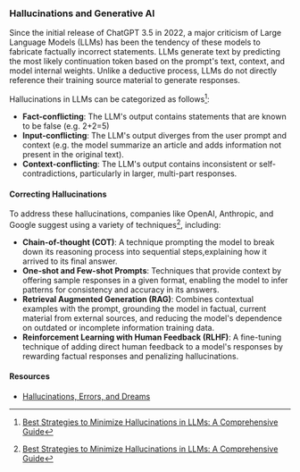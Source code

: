 ### Hallucinations and Generative AI
Since the initial release of ChatGPT 3.5 in 2022, a major criticism of Large 
Language Models (LLMs) has been the tendency of these models to fabricate factually
incorrect statements. LLMs generate text by predicting the most likely continuation token
based on the prompt's text, context, and model internal weights. Unlike a deductive process, LLMs
do not directly reference their training source material to generate responses. 

Hallucinations in LLMs can be categorized as follows[^TURING]:

- **Fact-conflicting**: The LLM's output contains statements that are known to be false
  (e.g. 2+2=5)
- **Input-conflicting**: The LLM's output diverges from the user prompt and context
  (e.g. the model summarize an article and adds information not present in the original text).
- **Context-conflicting**: The LLM's output contains inconsistent or self-contradictions, particularly 
  in larger, multi-part responses.

#### Correcting Hallucinations
To address these hallucinations, companies like OpenAI, Anthropic, and Google
suggest using a variety of techniques[^TURING], including:

- **Chain-of-thought (COT)**: A technique prompting the model to break down its reasoning process
  into sequential steps,explaining how it arrived to its final answer.
- **One-shot and Few-shot Prompts**: Techniques that provide context by offering sample responses in 
  a given format, enabling the model to infer patterns for consistency and accuracy in its
  answers.
- **Retrieval Augmented Generation (RAG)**: Combines contextual examples with the prompt, grounding the
  model in factual, current material from external sources, and reducing the model's dependence on 
  outdated or incomplete information training data.
- **Reinforcement Learning with Human Feedback (RLHF)**: A fine-tuning technique of adding direct human 
  feedback to a model's responses by rewarding factual responses and penalizing hallucinations.  


#### Resources
- [Hallucinations, Errors, and Dreams](https://medium.com/@colin.fraser/hallucinations-errors-and-dreams-c281a66f3c35)

[^TURING]: [Best Strategies to Minimize Hallucinations in LLMs: A Comprehensive Guide](https://www.turing.com/resources/minimize-llm-hallucinations-strategy)
[^NYTIMES]: [A.I. Has a Measurement Problem](https://www.nytimes.com/2024/04/15/technology/ai-models-measurement.html)
